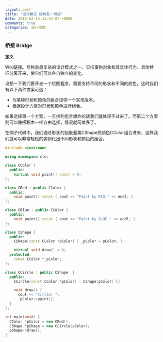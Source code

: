 ```yaml
---
layout: post
title: "设计模式 结构型：桥接"
date: 2015-02-15 12:44:07 +0800
comments: true
categories: 设计模式
---
```

### 桥接 Bridge
**定义**

Wiki[链接][1]。号称是最复杂的设计模式之一。它把事物对象和其具体行为、具体特征分离开来，使它们可以各自独立的变化。

<!--more-->
设想一下我们要开发一个绘图程序，需要支持不同的形状和不同的颜色，这时我们有以下两种方案可选：

- 为某种形状和颜色的组合提供一个实现版本。
- 根据设计方案对形状和颜色进行组合。

如果选择第一个方案，一旦排列组合爆炸的话我们就处理不过来了。而第二个方案则可以像搭积木一样自由选择，情况就简单多了。

在例子代码中，我们通过形状的抽象基类CShape把颜色CColor组合进来，这样我们就可以非常轻松的实例化出不同形状和颜色的组合。

```cpp
#include <iostream>

using namespace std;

class CColor {
  public:
    virtual void paint() const = 0;
};

class CRed : public CColor {
  public:
    void paint() const { cout << "Paint by RED." << endl; }
};

class CBlue : public CColor {
  public:
    void paint() const { cout << "Paint by BLUE." << endl; }
};

class CShape {
  public:
    CShape(const CColor *pColor) { _pColor = pColor; }

    virtual void draw() = 0;
  protected:
    const CColor *_pColor;
};

class CCircle : public CShape  {
  public:
    CCircle(const CColor *pColor) : CShape(pColor) {}

    void draw() {
      cout << "Circle: ";
      _pColor->paint();
  }
};

int main(void) {
  CColor *pColor = new CRed();
  CShape *pShape = new CCircle(pColor);
  pShape->draw();
}
``` 

[1]: http://zh.wikipedia.org/wiki/%E6%A9%8B%E6%8E%A5%E6%A8%A1%E5%BC%8F